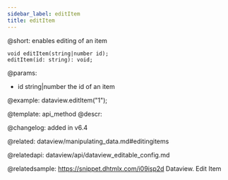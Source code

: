 ```yaml
---
sidebar_label: editItem
title: editItem
---          
```


@short:  enables editing of an item

```todoapi 
void editItem(string|number id);
editItem(id: string): void;
```

@params:
- id		string|number		the id of an item

@example:
dataview.editItem("1");


@template: api_method
@descr:


@changelog: added in v6.4


@related: dataview/manipulating_data.md#editingitems

@relatedapi:
dataview/api/dataview_editable_config.md

@relatedsample:
https://snippet.dhtmlx.com/i09isp2d	Dataview. Edit Item